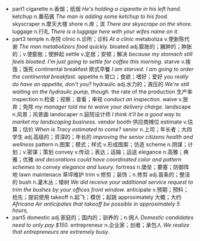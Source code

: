 + part1
cigarette n.香烟；纸烟
*He's holding a cigarette in his left hand.*
ketchup n.番茄酱
*The man is adding some ketchup to his food.*
skyscraper n.摩天大楼
shore n.岸；滨
*There are skyscrape on the shore.*
luggage n.行礼
*There is a luggage here with your wifes name on it.*
+ part3
temple n.寺院
clinic n.诊所；诊科
*At a clinic*
metaboliza v.使新陈代谢
*The man metabolizers food quickly.*
bloated adj.膨胀的；臃肿的；肿胀的；v.使膨胀；使肿起
settle v.定居；安顿；解决
*because my stomach still feels bloated. I'm just going to settle for coffee this morning.*
starve v.挨饿；饿死
continental breakfast 欧式早餐
*I am starved. I am going to order the continental breakfast.*
appetite n.胃口；食欲；嗜好；爱好
*you really do have an appetite, don't you?*
hydraulic adj.水力的；液压的
*We're still waiting on the hydraulic pump, though.*
the rate of the production 生产率
inspection n.检查；视察；查看；审视
*conduct an inspection.*
waive v.放弃；免除
*my manager told me to waive your delivery charge.*
landscape n.风景；风景画
landscaper n.庭院设计师
*I think it'll be a good way to market my landscaping business.*
vendor booth 供应商摊位
estimate v.估算；估价
*When is Tracy estimated to come?*
senior n.上司；年长者；大四学生 adj.高级的；资深的；年长的
*improving the senior citizens health and wellness*
pattern n.图案；模式；样式 v.形成图案；仿造
scheme n.阴谋；计划；v.密谋；策划
convey v.传动；表达；运输；运送
elegance n.高雅；典雅；优雅
*and decorations could have coordinated  color and pattern schemes to convey elegance and luxury.*
fortress n.堡垒；要塞；防御阵地
lawn maintenace 草坪维护
trim v.修剪；装饰；n.修剪 adj.苗条的；整洁的
bush n.灌木丛；矮树
*We did receive your additional service request to trim the bushes by your offices  front window.*
anticipate v.预期；预料；抢先；提前使用
takeoff n.起飞；模仿；起跳
approximately 大概；大约
*Africana Air anticipates that takeoff be possible in approximately 5 hours,*
+ part5
domestic adj.家庭的；国内的；驯养的；n.佣人
*Domestic candidates need to only pay $150.*
entrepreneur n.企业家；创者；承包人
*We realize that entrepreneurs are extremely busy.*
